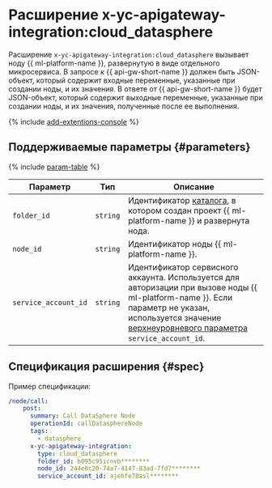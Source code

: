 # Расширение x-yc-apigateway-integration:cloud_datasphere

Расширение `x-yc-apigateway-integration:cloud_datasphere` вызывает ноду {{ ml-platform-name }}, развернутую в виде отдельного микросервиса. В запросе к {{ api-gw-short-name }} должен быть JSON-объект, который содержит входные переменные, указанные при создании ноды, и их значения. В ответе от {{ api-gw-short-name }} будет JSON-объект, который содержит выходные переменные, указанные при создании ноды, и их значения, полученные после ее выполнения.

{% include [add-extentions-console](../../../_includes/api-gateway/add-extentions-console.md) %}

## Поддерживаемые параметры {#parameters}

{% include [param-table](../../../_includes/api-gateway/parameters-table.md) %}

Параметр | Тип | Описание
----|----|----
`folder_id` | `string` | Идентификатор [каталога](../../../resource-manager/concepts/resources-hierarchy.md#folder), в котором создан проект {{ ml-platform-name }} и развернута нода.
`node_id` | `string` | Идентификатор ноды {{ ml-platform-name }}.
`service_account_id` | `string` | Идентификатор сервисного аккаунта. Используется для авторизации при вызове ноды {{ ml-platform-name }}. Если параметр не указан, используется значение [верхнеуровневого параметра](./index.md#top-level) `service_account_id`.

## Спецификация расширения {#spec}

Пример спецификации:

```yaml
/node/call:
    post:
      summary: Call DataSphere Node
      operationId: callDatasphereNode
      tags:
        - datasphere
      x-yc-apigateway-integration:
        type: cloud_datasphere
        folder_id: b095c95icnvb********
        node_id: 244e0c20-74a7-4147-83ad-7fd7********
        service_account_id: ajehfe78asl********
```
